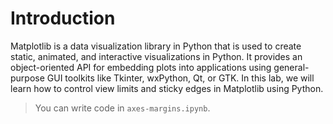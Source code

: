 # Introduction

Matplotlib is a data visualization library in Python that is used to create static, animated, and interactive visualizations in Python. It provides an object-oriented API for embedding plots into applications using general-purpose GUI toolkits like Tkinter, wxPython, Qt, or GTK. In this lab, we will learn how to control view limits and sticky edges in Matplotlib using Python.

> You can write code in `axes-margins.ipynb`.
